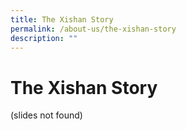 ```yaml
---
title: The Xishan Story
permalink: /about-us/the-xishan-story
description: ""
---
```

# **The Xishan Story**

(slides not found)
